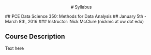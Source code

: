 <p align="center">
# Syllabus
</p>
## PCE Data Science 350: Methods for Data Analysis
## January 5th - March 8th, 2016
### Instructor:  Nick McClure (nickmc at uw dot edu)

## Course Description
Text here
